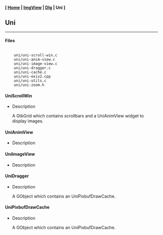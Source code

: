 <link href="../style.css" rel="stylesheet"></link>

**[ [Home](../index.html) | [ImgView](05-imgview.html) | [Dlg](10-dlg.html) | Uni ]**

## Uni

---

#### Files

```

    uni/uni-scroll-win.c
    uni/uni-anim-view.c
    uni/uni-image-view.c
    uni/uni-dragger.c
    uni/uni-cache.c
    uni/uni-exiv2.cpp
    uni/uni-utils.c
    uni/uni-zoom.h

```


#### UniScrollWin

* Description
    
    A GtkGrid which contains scrollbars and a UniAnimView widget to display
    images.


#### UniAnimView

* Description
    
    


#### UniImageView

* Description
    
    


#### UniDragger

* Description
    
    A GObject which contains an UniPixbufDrawCache.


#### UniPixbufDrawCache

* Description
    
    A GObject which contains an UniPixbufDrawCache.


<br>


